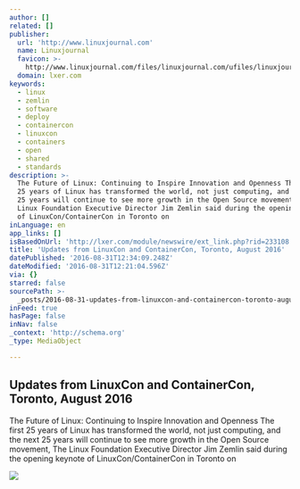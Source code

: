 ```yaml
---
author: []
related: []
publisher:
  url: 'http://www.linuxjournal.com'
  name: Linuxjournal
  favicon: >-
    http://www.linuxjournal.com/files/linuxjournal.com/ufiles/linuxjournal_favicon.png
  domain: lxer.com
keywords:
  - linux
  - zemlin
  - software
  - deploy
  - containercon
  - linuxcon
  - containers
  - open
  - shared
  - standards
description: >-
  The Future of Linux: Continuing to Inspire Innovation and Openness The first
  25 years of Linux has transformed the world, not just computing, and the next
  25 years will continue to see more growth in the Open Source movement, The
  Linux Foundation Executive Director Jim Zemlin said during the opening keynote
  of LinuxCon/ContainerCon in Toronto on
inLanguage: en
app_links: []
isBasedOnUrl: 'http://lxer.com/module/newswire/ext_link.php?rid=233108'
title: 'Updates from LinuxCon and ContainerCon, Toronto, August 2016'
datePublished: '2016-08-31T12:34:09.248Z'
dateModified: '2016-08-31T12:21:04.596Z'
via: {}
starred: false
sourcePath: >-
  _posts/2016-08-31-updates-from-linuxcon-and-containercon-toronto-august-2016.md
inFeed: true
hasPage: false
inNav: false
_context: 'http://schema.org'
_type: MediaObject

---
```

<article style=""><h1>Updates from LinuxCon and ContainerCon, Toronto, August 2016</h1><p>The Future of Linux: Continuing to Inspire Innovation and Openness The first 25 years of Linux has transformed the world, not just computing, and the next 25 years will continue to see more growth in the Open Source movement, The Linux Foundation Executive Director Jim Zemlin said during the opening keynote of LinuxCon/ContainerCon in Toronto on</p><img src="http://www.linuxjournal.com/files/linuxjournal.com/ufiles/imagecache/large-550px-centered/u1000009/Anchore_Logo-1024x563.jpg" /></article>